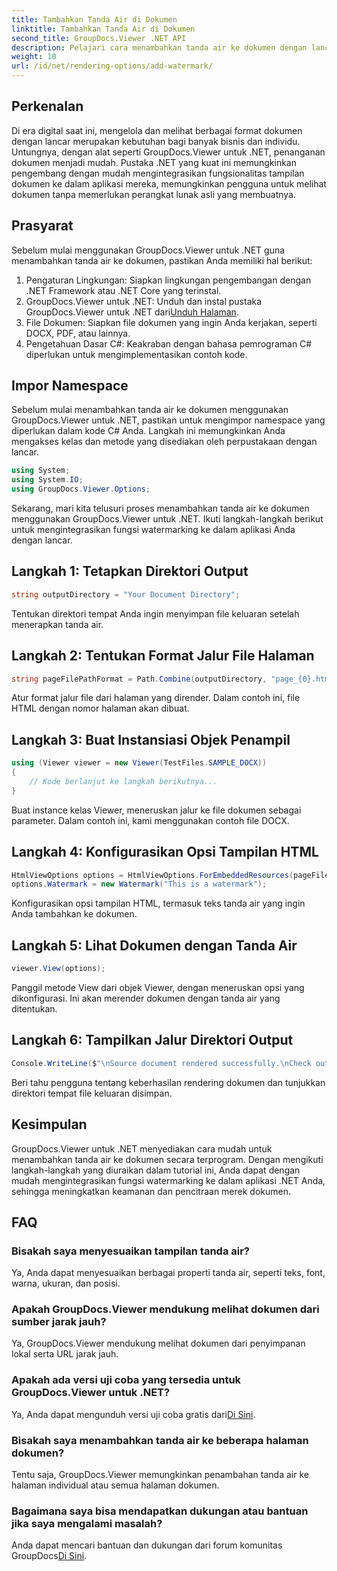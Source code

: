 ```yaml
---
title: Tambahkan Tanda Air di Dokumen
linktitle: Tambahkan Tanda Air di Dokumen
second_title: GroupDocs.Viewer .NET API
description: Pelajari cara menambahkan tanda air ke dokumen dengan lancar menggunakan GroupDocs.Viewer untuk .NET. Tingkatkan keamanan dan pencitraan merek dokumen dengan tutorial yang mudah diikuti ini.
weight: 10
url: /id/net/rendering-options/add-watermark/
---
```

## Perkenalan
Di era digital saat ini, mengelola dan melihat berbagai format dokumen dengan lancar merupakan kebutuhan bagi banyak bisnis dan individu. Untungnya, dengan alat seperti GroupDocs.Viewer untuk .NET, penanganan dokumen menjadi mudah. Pustaka .NET yang kuat ini memungkinkan pengembang dengan mudah mengintegrasikan fungsionalitas tampilan dokumen ke dalam aplikasi mereka, memungkinkan pengguna untuk melihat dokumen tanpa memerlukan perangkat lunak asli yang membuatnya.
## Prasyarat
Sebelum mulai menggunakan GroupDocs.Viewer untuk .NET guna menambahkan tanda air ke dokumen, pastikan Anda memiliki hal berikut:
1. Pengaturan Lingkungan: Siapkan lingkungan pengembangan dengan .NET Framework atau .NET Core yang terinstal.
2.  GroupDocs.Viewer untuk .NET: Unduh dan instal pustaka GroupDocs.Viewer untuk .NET dari[Unduh Halaman](https://releases.groupdocs.com/viewer/net/).
3. File Dokumen: Siapkan file dokumen yang ingin Anda kerjakan, seperti DOCX, PDF, atau lainnya.
4. Pengetahuan Dasar C#: Keakraban dengan bahasa pemrograman C# diperlukan untuk mengimplementasikan contoh kode.

## Impor Namespace
Sebelum mulai menambahkan tanda air ke dokumen menggunakan GroupDocs.Viewer untuk .NET, pastikan untuk mengimpor namespace yang diperlukan dalam kode C# Anda. Langkah ini memungkinkan Anda mengakses kelas dan metode yang disediakan oleh perpustakaan dengan lancar.

```csharp
using System;
using System.IO;
using GroupDocs.Viewer.Options;
```

Sekarang, mari kita telusuri proses menambahkan tanda air ke dokumen menggunakan GroupDocs.Viewer untuk .NET. Ikuti langkah-langkah berikut untuk mengintegrasikan fungsi watermarking ke dalam aplikasi Anda dengan lancar.
## Langkah 1: Tetapkan Direktori Output
```csharp
string outputDirectory = "Your Document Directory";
```
Tentukan direktori tempat Anda ingin menyimpan file keluaran setelah menerapkan tanda air.
## Langkah 2: Tentukan Format Jalur File Halaman
```csharp
string pageFilePathFormat = Path.Combine(outputDirectory, "page_{0}.html");
```
Atur format jalur file dari halaman yang dirender. Dalam contoh ini, file HTML dengan nomor halaman akan dibuat.
## Langkah 3: Buat Instansiasi Objek Penampil
```csharp
using (Viewer viewer = new Viewer(TestFiles.SAMPLE_DOCX))
{
    // Kode berlanjut ke langkah berikutnya...
}
```
Buat instance kelas Viewer, meneruskan jalur ke file dokumen sebagai parameter. Dalam contoh ini, kami menggunakan contoh file DOCX.
## Langkah 4: Konfigurasikan Opsi Tampilan HTML
```csharp
HtmlViewOptions options = HtmlViewOptions.ForEmbeddedResources(pageFilePathFormat);
options.Watermark = new Watermark("This is a watermark");
```
Konfigurasikan opsi tampilan HTML, termasuk teks tanda air yang ingin Anda tambahkan ke dokumen.
## Langkah 5: Lihat Dokumen dengan Tanda Air
```csharp
viewer.View(options);
```
Panggil metode View dari objek Viewer, dengan meneruskan opsi yang dikonfigurasi. Ini akan merender dokumen dengan tanda air yang ditentukan.
## Langkah 6: Tampilkan Jalur Direktori Output
```csharp
Console.WriteLine($"\nSource document rendered successfully.\nCheck output in {outputDirectory}.");
```
Beri tahu pengguna tentang keberhasilan rendering dokumen dan tunjukkan direktori tempat file keluaran disimpan.

## Kesimpulan
GroupDocs.Viewer untuk .NET menyediakan cara mudah untuk menambahkan tanda air ke dokumen secara terprogram. Dengan mengikuti langkah-langkah yang diuraikan dalam tutorial ini, Anda dapat dengan mudah mengintegrasikan fungsi watermarking ke dalam aplikasi .NET Anda, sehingga meningkatkan keamanan dan pencitraan merek dokumen.
## FAQ
### Bisakah saya menyesuaikan tampilan tanda air?
Ya, Anda dapat menyesuaikan berbagai properti tanda air, seperti teks, font, warna, ukuran, dan posisi.
### Apakah GroupDocs.Viewer mendukung melihat dokumen dari sumber jarak jauh?
Ya, GroupDocs.Viewer mendukung melihat dokumen dari penyimpanan lokal serta URL jarak jauh.
### Apakah ada versi uji coba yang tersedia untuk GroupDocs.Viewer untuk .NET?
Ya, Anda dapat mengunduh versi uji coba gratis dari[Di Sini](https://releases.groupdocs.com/).
### Bisakah saya menambahkan tanda air ke beberapa halaman dokumen?
Tentu saja, GroupDocs.Viewer memungkinkan penambahan tanda air ke halaman individual atau semua halaman dokumen.
### Bagaimana saya bisa mendapatkan dukungan atau bantuan jika saya mengalami masalah?
 Anda dapat mencari bantuan dan dukungan dari forum komunitas GroupDocs[Di Sini](https://forum.groupdocs.com/c/viewer/9).
